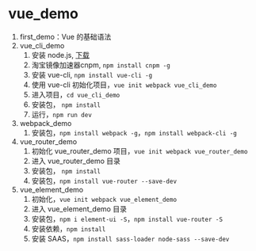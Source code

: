 # vue_demo

1. first_demo：Vue 的基础语法
2. vue_cli_demo
    1. 安装 node.js, [下载](http://nodejs.cn/download/)
    2. 淘宝镜像加速器cnpm, `npm install cnpm -g`
    3. 安装 vue-cli, `npm install vue-cli -g`
    4. 使用 vue-cli 初始化项目，`vue init webpack vue_cli_demo`
    5. 进入项目，`cd vue_cli_demo`
    6. 安装包， `npm install`
    6. 运行，`npm run dev`
3. webpack_demo
    1. 安装包，`npm install webpack -g`，`npm install webpack-cli -g`
4. vue_router_demo
    1. 初始化 vue_router_demo 项目，`vue init webpack vue_router_demo`
    2. 进入 vue_router_demo 目录
    3. 安装包， `npm install`
    4. 安装包，`npm install vue-router --save-dev`
5. vue_element_demo
    1. 初始化，`vue init webpack vue_element_demo`
    2. 进入 vue_element_demo 目录
    3. 安装包，`npm i element-ui -S`，`npm install vue-router -S`
    4. 安装依赖，`npm install`
    5. 安装 SAAS，`npm install sass-loader node-sass --save-dev`